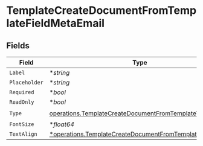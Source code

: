# TemplateCreateDocumentFromTemplateFieldMetaEmail


## Fields

| Field                                                                                                                               | Type                                                                                                                                | Required                                                                                                                            | Description                                                                                                                         |
| ----------------------------------------------------------------------------------------------------------------------------------- | ----------------------------------------------------------------------------------------------------------------------------------- | ----------------------------------------------------------------------------------------------------------------------------------- | ----------------------------------------------------------------------------------------------------------------------------------- |
| `Label`                                                                                                                             | **string*                                                                                                                           | :heavy_minus_sign:                                                                                                                  | N/A                                                                                                                                 |
| `Placeholder`                                                                                                                       | **string*                                                                                                                           | :heavy_minus_sign:                                                                                                                  | N/A                                                                                                                                 |
| `Required`                                                                                                                          | **bool*                                                                                                                             | :heavy_minus_sign:                                                                                                                  | N/A                                                                                                                                 |
| `ReadOnly`                                                                                                                          | **bool*                                                                                                                             | :heavy_minus_sign:                                                                                                                  | N/A                                                                                                                                 |
| `Type`                                                                                                                              | [operations.TemplateCreateDocumentFromTemplateTypeEmail](../../models/operations/templatecreatedocumentfromtemplatetypeemail.md)    | :heavy_check_mark:                                                                                                                  | N/A                                                                                                                                 |
| `FontSize`                                                                                                                          | **float64*                                                                                                                          | :heavy_minus_sign:                                                                                                                  | N/A                                                                                                                                 |
| `TextAlign`                                                                                                                         | [*operations.TemplateCreateDocumentFromTemplateTextAlign3](../../models/operations/templatecreatedocumentfromtemplatetextalign3.md) | :heavy_minus_sign:                                                                                                                  | N/A                                                                                                                                 |